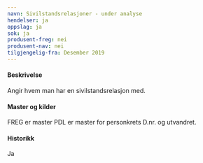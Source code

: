```yaml
---
navn: Sivilstandsrelasjoner - under analyse
hendelser: ja
oppslag: ja
sok: ja
produsent-freg: nei
produsent-nav: nei
tilgjengelig-fra: Desember 2019
---
```


#### Beskrivelse

Angir hvem man har en sivilstandsrelasjon med.


#### Master og kilder

FREG er master
PDL er master for personkrets D.nr. og utvandret.



#### Historikk

Ja
